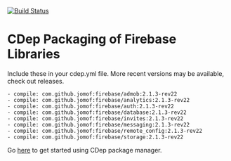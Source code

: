 [![Build Status](https://travis-ci.org/jomof/firebase.svg?branch=master)](https://travis-ci.org/jomof/firebase)

# CDep Packaging of Firebase Libraries
Include these in your cdep.yml file. More recent versions may be available, check out releases.
```
- compile: com.github.jomof:firebase/admob:2.1.3-rev22
- compile: com.github.jomof:firebase/analytics:2.1.3-rev22
- compile: com.github.jomof:firebase/auth:2.1.3-rev22
- compile: com.github.jomof:firebase/database:2.1.3-rev22
- compile: com.github.jomof:firebase/invites:2.1.3-rev22
- compile: com.github.jomof:firebase/messaging:2.1.3-rev22
- compile: com.github.jomof:firebase/remote_config:2.1.3-rev22
- compile: com.github.jomof:firebase/storage:2.1.3-rev22
```
Go [here](https://github.com/google/cdep) to get started using CDep package manager.
